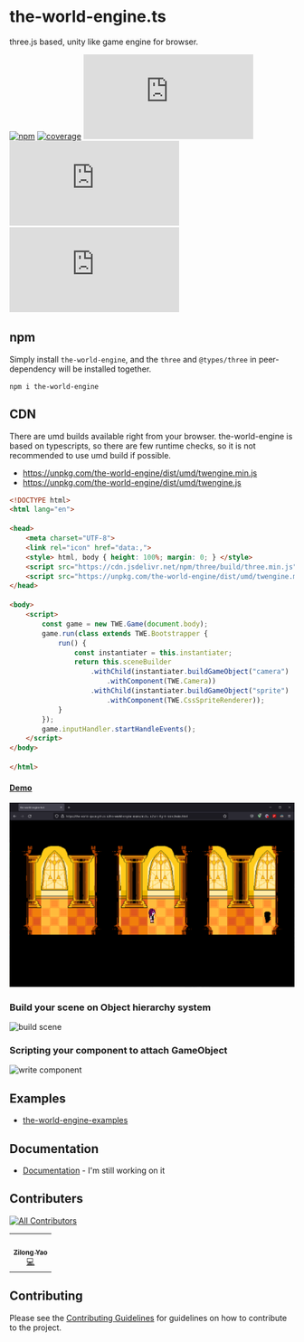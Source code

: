 # the-world-engine.ts
three.js based, unity like game engine for browser.

[![npm](https://img.shields.io/npm/v/the-world-engine)](https://www.npmjs.com/package/the-world-engine) [![coverage](https://img.shields.io/codecov/c/github/The-World-Space/the-world-engine.ts/main)](https://app.codecov.io/gh/The-World-Space/the-world-engine.ts/) [![last commit](https://img.shields.io/github/last-commit/The-World-Space/the-world-engine.ts)](https://github.com/The-World-Space/the-world-engine.ts/commits/dev) [![language](https://img.shields.io/github/languages/top/The-World-Space/the-world-engine.ts)](https://www.typescriptlang.org/) [![license](https://img.shields.io/github/license/The-World-Space/the-world-engine.ts)](https://opensource.org/licenses/MIT)

## npm
Simply install `the-world-engine`, and the `three` and `@types/three` in peer-dependency will be installed together.
```shell
npm i the-world-engine
```

## CDN
There are umd builds available right from your browser.
the-world-engine is based on typescripts, so there are few runtime checks, so it is not recommended to use umd build if possible.

- <https://unpkg.com/the-world-engine/dist/umd/twengine.min.js>
- <https://unpkg.com/the-world-engine/dist/umd/twengine.js>

```html
<!DOCTYPE html>
<html lang="en">

<head>
    <meta charset="UTF-8">
    <link rel="icon" href="data:,">
    <style> html, body { height: 100%; margin: 0; } </style>
    <script src="https://cdn.jsdelivr.net/npm/three/build/three.min.js"></script>
    <script src="https://unpkg.com/the-world-engine/dist/umd/twengine.min.js"></script>
</head>

<body>
    <script>
        const game = new TWE.Game(document.body);
        game.run(class extends TWE.Bootstrapper {
            run() {
                const instantiater = this.instantiater;
                return this.sceneBuilder
                    .withChild(instantiater.buildGameObject("camera")
                        .withComponent(TWE.Camera))
                    .withChild(instantiater.buildGameObject("sprite")
                        .withComponent(TWE.CssSpriteRenderer));
            }
        });
        game.inputHandler.startHandleEvents();
    </script>
</body>

</html>
```

#### [Demo](https://the-world-space.github.io/the-world-engine-examples/build/sans-fight-room/index.html)

![sans-fight-room](docs/image/sans-fight-room.png)

### Build your scene on Object hierarchy system

![build scene](docs/image/build_scene.gif)

### Scripting your component to attach GameObject

![write component](docs/image/write_component.gif)

## Examples

- [the-world-engine-examples](https://github.com/The-World-Space/the-world-engine-examples)

## Documentation

- [Documentation](https://the-world-space.github.io/the-world-engine.ts/build) - I'm still working on it

## Contributers

<!-- ALL-CONTRIBUTORS-BADGE:START - Do not remove or modify this section -->
[![All Contributors](https://img.shields.io/badge/all_contributors-1-orange.svg?style=flat-square)](#contributors-)
<!-- ALL-CONTRIBUTORS-BADGE:END -->

<!-- ALL-CONTRIBUTORS-LIST:START - Do not remove or modify this section -->
<!-- prettier-ignore-start -->
<!-- markdownlint-disable -->
<table>
  <tr>
    <td align="center"><a href="http://zly201.github.io"><img src="https://avatars.githubusercontent.com/u/59038614?v=4?s=100" width="100px;" alt=""/><br /><sub><b>Zilong Yao</b></sub></a><br /><a href="https://github.com/The-World-Space/the-world-engine.ts/commits?author=ZLY201" title="Code">💻</a></td>
  </tr>
</table>

<!-- markdownlint-restore -->
<!-- prettier-ignore-end -->

<!-- ALL-CONTRIBUTORS-LIST:END -->

## Contributing

Please see the [Contributing Guidelines](./CONTRIBUTING.md) for guidelines on how to contribute to the project.
